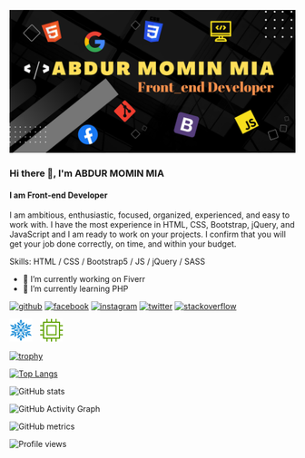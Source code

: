 ![I am Front-end Developer](https://github.com/momin178/momin178/blob/main/html-css-responsive-jquery-javascript-bootstrap-psd%20to%20html.jpg)
### Hi there 👋, I'm ABDUR MOMIN MIA
#### I am Front-end Developer


I am ambitious, enthusiastic, focused, organized, experienced, and easy to work with. I have the most experience in HTML, CSS, Bootstrap, jQuery, and JavaScript and I am ready to work on your projects. I confirm that you will get your job done correctly, on time, and within your budget.

Skills:  HTML / CSS / Bootstrap5 / JS / jQuery / SASS 

- 🔭 I’m currently working on Fiverr 
- 🌱 I’m currently learning PHP 


[<img src='https://cdn.jsdelivr.net/npm/simple-icons@3.0.1/icons/github.svg' alt='github' height='40'>](https://github.com/momin178)  [<img src='https://cdn.jsdelivr.net/npm/simple-icons@3.0.1/icons/facebook.svg' alt='facebook' height='40'>](https://www.facebook.com/momin178)  [<img src='https://cdn.jsdelivr.net/npm/simple-icons@3.0.1/icons/instagram.svg' alt='instagram' height='40'>](https://www.instagram.com/momin178/)  [<img src='https://cdn.jsdelivr.net/npm/simple-icons@3.0.1/icons/twitter.svg' alt='twitter' height='40'>](https://twitter.com/momin178)  [<img src='https://cdn.jsdelivr.net/npm/simple-icons@3.0.1/icons/stackoverflow.svg' alt='stackoverflow' height='40'>](https://stackoverflow.com/users/momin178)  

<a href='https://archiveprogram.github.com/'><img src='https://raw.githubusercontent.com/acervenky/animated-github-badges/master/assets/acbadge.gif' width='40' height='40'></a> <a href='https://docs.github.com/en/developers'><img src='https://raw.githubusercontent.com/acervenky/animated-github-badges/master/assets/devbadge.gif' width='40' height='40'></a> 

[![trophy](https://github-profile-trophy.vercel.app/?username=momin178)](https://github.com/ryo-ma/github-profile-trophy)

[![Top Langs](https://github-readme-stats.vercel.app/api/top-langs/?username=momin178)](https://github.com/anuraghazra/github-readme-stats)

![GitHub stats](https://github-readme-stats.vercel.app/api?username=momin178&show_icons=true)  

![GitHub Activity Graph](https://activity-graph.herokuapp.com/graph?username=momin178)  

![GitHub metrics](https://metrics.lecoq.io/momin178)  

![Profile views](https://gpvc.arturio.dev/momin178)  
